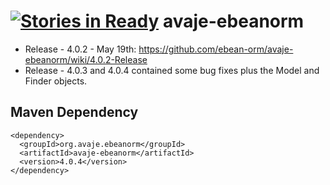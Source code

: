 [![Stories in Ready](https://badge.waffle.io/ebean-orm/avaje-ebeanorm.png?label=ready&title=Ready)](https://waffle.io/ebean-orm/avaje-ebeanorm)
avaje-ebeanorm
==============
- Release - 4.0.2 - May 19th: https://github.com/ebean-orm/avaje-ebeanorm/wiki/4.0.2-Release
- Release - 4.0.3 and 4.0.4 contained some bug fixes plus the Model and Finder objects.


Maven Dependency
----------------
    <dependency>
      <groupId>org.avaje.ebeanorm</groupId>
      <artifactId>avaje-ebeanorm</artifactId>
      <version>4.0.4</version>
    </dependency>
    
